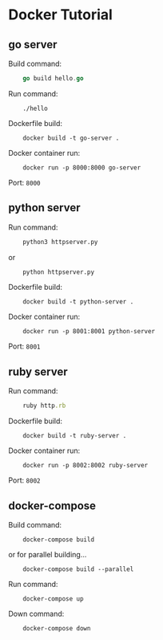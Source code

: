 # Docker Tutorial

## go server

Build command:

```go
    go build hello.go
```

Run command:

```
    ./hello
```

Dockerfile build:

```
    docker build -t go-server .
```

Docker container run:

```
    docker run -p 8000:8000 go-server
```

Port: `8000`

## python server

Run command:

```python
    python3 httpserver.py
```

or 

```python
    python httpserver.py
```

Dockerfile build:

```
    docker build -t python-server .
```

Docker container run:

```
    docker run -p 8001:8001 python-server
```

Port: `8001`

## ruby server

Run command:

```ruby
    ruby http.rb
```

Dockerfile build:

```
    docker build -t ruby-server .
```

Docker container run:

```
    docker run -p 8002:8002 ruby-server
```

Port: `8002`

## docker-compose

Build command:

```
    docker-compose build
```

or for parallel building...

```
    docker-compose build --parallel
```

Run command:

```
    docker-compose up
```

Down command:

```
    docker-compose down
```